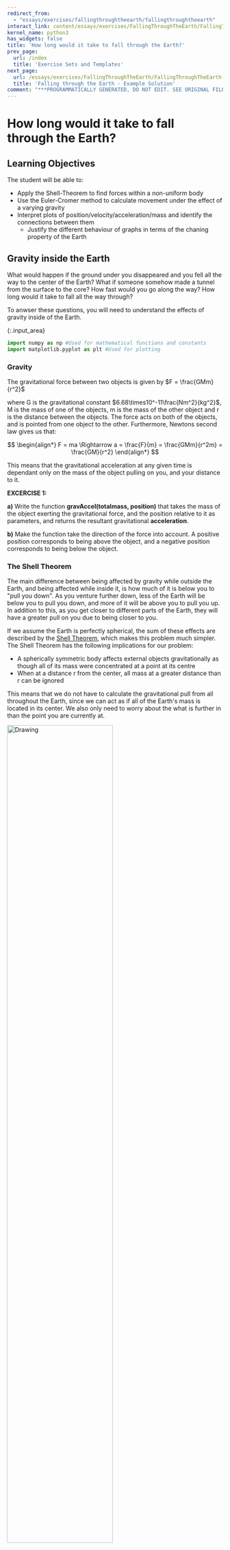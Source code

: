```yaml
---
redirect_from:
  - "essays/exercises/fallingthroughtheearth/fallingthroughtheearth"
interact_link: content/essays/exercises/FallingThroughTheEarth/FallingThroughTheEarth.ipynb
kernel_name: python3
has_widgets: false
title: 'How long would it take to fall through the Earth?'
prev_page:
  url: /index
  title: 'Exercise Sets and Templates'
next_page:
  url: /essays/exercises/FallingThroughTheEarth/FallingThroughTheEarth-Solution
  title: 'Falling through the Earth - Example Solution'
comment: "***PROGRAMMATICALLY GENERATED, DO NOT EDIT. SEE ORIGINAL FILES IN /content***"
---
```


# How long would it take to fall through the Earth?

## Learning Objectives

The student will be able to:
- Apply the Shell-Theorem to find forces within a non-uniform body
- Use the Euler-Cromer method to calculate movement under the effect of a varying gravity
- Interpret plots of position/velocity/acceleration/mass and identify the connections between them
    - Justify the different behaviour of graphs in terms of the chaning property of the Earth

## Gravity inside the Earth

What would happen if the ground under you disappeared and you fell all the way to the center of the Earth? What if someone somehow made a tunnel from the surface to the core? How fast would you go along the way? How long would it take to fall all the way through?

To anwser these questions, you will need to understand the effects of gravity inside of the Earth.



{:.input_area}
```python
import numpy as np #Used for mathematical functions and constants
import matplotlib.pyplot as plt #Used for plotting
```


### Gravity

The gravitational force between two objects is given by $F = \frac{GMm}{r^2}$

where G is the gravitational constant $6.68\times10^-11\frac{Nm^2}{kg^2}$, M is the mass of one of the objects, m is the mass of the other object and r is the distance between the objects. The force acts on both of the objects, and is pointed from one object to the other. Furthermore, Newtons second law gives us that:

$$
\begin{align*}
F = ma \Rightarrow a = \frac{F}{m} = \frac{GMm}{r^2m} = \frac{GM}{r^2}
\end{align*}
$$

This means that the gravitational acceleration at any given time is dependant only on the mass of the object pulling on you, and your distance to it.

**EXCERCISE 1:**

**a)**
Write the function **gravAccel(totalmass, position)** that takes the mass of the object exerting the gravitational force, and the position relative to it as parameters, and returns the resultant gravitational **acceleration**.

**b)**
Make the function take the direction of the force into account. A positive position corresponds to being above the object, and a negative position corresponds to being below the object.

### The Shell Theorem

The main difference between being affected by gravity while outside the Earth, and being affected while inside it, is how much of it is below you to "pull you down". As you venture further down, less of the Earth will be below you to pull you down, and more of it will be above you to pull you up. In addition to this, as you get closer to different parts of the Earth, they will have a greater pull on you due to being closer to you.

If we assume the Earth is perfectly spherical, the sum of these effects are described by the [Shell Theorem](http://hyperphysics.phy-astr.gsu.edu/hbase/Mechanics/sphshell2.html), which makes this problem much simpler. The Shell Theorem has the following implications for our problem:

- A spherically symmetric body affects external objects gravitationally as though all of its mass were concentrated at a point at its centre
- When at a distance r from the center, all mass at a greater distance than r can be ignored

This means that we do not have to calculate the gravitational pull from all throughout the Earth, since we can act as if all of the Earth's mass is located in its center. We also only need to worry about the what is further in than the point you are currently at.

<img src="https://raw.githubusercontent.com/KarlHenrik/Jupyter-Book-Showroom/master/content/features/activities/FallingThroughTheEarth/ShellTheorem.jpg" alt="Drawing" style="width: 70%;"/>

## Falling through a uniform Earth

To start with, assume that the Earth has a constant density (a uniform Earth). This will make the problem easier to solve, and will make for a good foundation for later, when you will look at falling through a non-uniform Earth.

### Finding gravitational acceleration inside of a uniform Earth

**EXERCISE 2:**

Find the Earth's total mass and radius online, and use this to calculate the density of a uniform Earth.

**EXERCISE 3:**

Using the density you found in the previous exercise, write the function **sphereMass(distance)** that takes the distance from the center of the Earth as an argument, and returns the mass of a sphere with that distance as radius, and with the same density as the uniform Earth. *(This sphere will be the equivelant of the red area in the figure above.)*

**EXERCISE 4:**

Using the **gravAccel** function, the **sphereMass** function, and the implications of the Shell Theorem, write the function **uniformGravityAccel(position)** that calculates the gravitational acceleration at any position relative to the center of a uniform Earth.

## Calculating the fall through a uniform Earth

To calculate the movement through a uniform Earth, you will need to define some paramaters and some lists or arrays to save your results in. Then you will need to use the Euler-Cromer method to calculate the movement step by step.

A quick refresher on the structure of the Euler-Cromer method:

    for i in range(n-1):
        acceleration[i] = function(arguments)
        velocity[i+1] = velocity[i] + acceleration[i] * dt
        position[i+1] = position[i] + velocity[i+1] * dt

## The Euler-Cromer loop

**EXERCISE 5:**

**a)**
Define the lists or arrays that will hold the positions, velocities and accelerations at any given time during the fall. Use a time step of 1 second, and 5000 iterations in your loop.

**b)**
Make the starting distance from the center equal to the radius of the Earth, and make the starting velocity 0 m/s.

**c)**
Define a list or array that holds all of the different times.

**EXERCISE 6:**

Do the Euler-Cromer calculation of a fall through a uniform Earth with the initial conditions from exercise 5, and an acceleration given by the **uniformGravityAccel** function.

**EXERCISE 7:**

Plot your results from exercise 6 (position, velocity and acceleration as a function of time).

**EXERCISE 8:**

**a)**
Find the time it takes to fall through the uniform Earth.

**b)**
Find the maximum velocity along the way.

**c)**
Comment on the results. Why do the graphs look the way they do? And specifically:
- Why are the plots for position and acceleration so similar? (look at acceleration as a function of position, and the properties of the derivative of sine waves)

## Falling through a non-uniform Earth

So far you have looked at a fall through a uniform Earth, but the Earth is not uniform. The core, mantle and crust have very different densities, which changes the gravity during the fall and thus the nature of the fall significantly.

This figure shows how the different layers and densities of the Earth fit together.

<img src="https://raw.githubusercontent.com/KarlHenrik/Jupyter-Book-Showroom/master/content/features/activities/FallingThroughTheEarth/RadialDensityPREM.jpg" alt="Drawing" style="width: 50%;"/>

*(taken from <a href="https://en.wikipedia.org/wiki/Structure_of_the_Earth">en.wikipedia.org/wiki/Structure_of_the_Earth</a>)*

### Implementing the  variable density of the Earth

The Preliminary Reference Earth Model is a model which gives us the density of the Earth at different distances from the center. 

The data can be found here: http://ds.iris.edu/ds/products/emc-prem/ at "Model Download". I use the file "PREM_ANISOTROPIC".

**Make sure that you have the "PREM_ANISOTROPIC.txt" file in the same folder as the notebook file, or this won't work!**

Let us read the data and store them in arrays.



{:.input_area}
```python
radiusData = np.zeros(97)
densityData = np.zeros(97)
i = 0

#The file has 97 lines starting with "[Radius] [Density]" that are read like this
infile = open("PREM_ANISOTROPIC.txt","r")
lines = infile.readlines()
for line in lines[3:]: #The data starts at line 3.
    numbers = line.split()
    radiusData[i] = float(numbers[0])
    densityData[i] = float(numbers[1])
    i += 1
infile.close()

plt.plot(radiusData/(10**6), densityData)
plt.title("Density of the Earth as a function of distance from the center")
plt.xlabel("Distance from center [m * 10^6]")
plt.ylabel("Density [kg/m^3]")
plt.show()
```



{:.output .output_png}
![png](../../../images/essays/exercises/FallingThroughTheEarth/FallingThroughTheEarth_30_0.png)



### Mass at different heights

Next you need the total mass further in than a given distance. By working our way from the center we can add one and one "shell" to find the total mass at different distances from the center. We have to find the total mass by adding these shells due to the relatively rough resolution of our density data.

![title](https://raw.githubusercontent.com/KarlHenrik/Jupyter-Book-Showroom/master/content/features/activities/FallingThroughTheEarth/EarthShells.jpg)

Note that we use the same density for the inner and outer sphere to calculate the mass of the shell. The density we use for the spheres is the average of the Earth's density at the outer and inner radius of the shell. So that:

$$ M_{shell} = M_{outer} - M_{inner} = \frac{4}{3}\pi r_{outer}^3 Density - \frac{4}{3}\pi r_{inner}^3 Density $$



{:.input_area}
```python
massData = np.zeros(97)

for i in range(1,len(radiusData)):
    shellDensity = (densityData[i-1]+densityData[i])/2 #The average of the density at the outer and inner radius
    #Finding the mass of the shells corresponding to every data point
    shellMass = 4/3*np.pi*radiusData[i]**3*shellDensity - 4/3*np.pi*radiusData[i-1]**3*shellDensity
    #Adding the next total mass to the list, adding the mass of the current shell with the previous total mass
    massData[i] = shellMass + massData[i-1]
```


The datapoints for density have now been turned into datapoints for total mass.

**EXERCISE 9:**
Remove the "#" from the code below to see how the old model for the total mass at different distances from the center compares to the new one from the data. Comment on the result.



{:.input_area}
```python
#plt.plot(radiusData/(10**6), [sphereMass(r)/(10**24) for r in radiusData])
plt.plot(radiusData/(10**6), massData/(10**24), "ro", markersize = 1)
plt.title("Total mass of the Earth at different distances from the center")
plt.xlabel("Distance from center [m * 10^6]")
plt.ylabel("Mass so far [kg * 10^24]")
plt.show()
```



{:.output .output_png}
![png](../../../images/essays/exercises/FallingThroughTheEarth/FallingThroughTheEarth_37_0.png)



The next step is to turn the datapoints into datapoints for the gravitational acceleration.



{:.input_area}
```python
G = 6.674 * 10**(-11) #The gravitational constant
accelData = np.zeros(97)

for i in range(1,len(radiusData)):
    accelData[i] = G*massData[i]/(radiusData[i]**2)
```


The next step is to go from datapoints at discrete distances from the center, to a general function that gives the mass between the datapoints. This can be acheived by using the polyfit function. This function finds the polynomial of the given degree that best approximates the datapoints given.



{:.input_area}
```python
import numpy.polynomial.polynomial as poly #Used later for finding a polynomial that approximates the data

turn = np.argmax(accelData) #The spike in the acceleration graph
deg = 3
coefs1 = poly.polyfit(radiusData[:turn], accelData[:turn], deg) #Polynomial for the points further in than the "spike"
coefs2 = poly.polyfit(radiusData[turn:], accelData[turn:], deg) #Polynomial for the points further out than the "spike"

earthRadius = radiusData[-1]
earthMass = massData[-1]
def realGravityAccel(pos):
    dist = abs(pos) #The absolute value of the distance
    direc = -np.sign(pos) #The direction of gravity. It is opposite of our the sign of our position

    if dist > earthRadius: #If we are outside the Earth
        return(direc*G*earthMass/pos**2) #Normal formula for acceleration using the mass of the entire Earth

    elif dist < radiusData[turn]: #If we are further in than the "spike"
        sum = 0
        for i in range(deg+1): #a0 + a1*r + a2*r**2 + a3*r**3
            sum += coefs1[i]*dist**(i)
        return(direc*sum)
    
    else: #Function 2 for distances further out than the "spike"
        sum = 0
        for i in range(deg+1):
            sum += coefs2[i]*dist**(i)
        return(direc*sum)
```


Here is a plot of the new function for gravity, together with the datapoints that made it.



{:.input_area}
```python
plt.plot(radiusData/(10**6), [realGravityAccel(r) for r in radiusData])
plt.plot(radiusData/(10**6), -accelData, "ro", markersize=1)

plt.title("Accelerations at different distances from the center")
plt.xlabel("Distance from center [m * 10^6]")
plt.ylabel("Gravitational acceleration [m/s^2]")
plt.show()
```



{:.output .output_png}
![png](../../../images/essays/exercises/FallingThroughTheEarth/FallingThroughTheEarth_43_0.png)



The red dots are the 97 discrete gravitational acceleration found using the datapoints from the PREM model. The blue line is a fourth degree polynomial that approximates these disctete points. The function **realGravityAccel** made the blue line, and is the function you will use later, instead of the **uniGravityAccel** function.

As you start falling, from the right of the graph, the acceleration will first stay nearly constant before increasing slightly until about 3000km. This is because, as you gets closer to the more dense inner parts of the Earth, the gravitational pull from them will increase. Since the outer layers are so much less dense than the mantle or core, you don't "lose" much gravitational pull compared to the pull you gain from being closer to the denser parts. When you are at around 3000 km, gravity starts weakening. This happens because the amount of mass pulling you down is starting to reduce fast.

## Calculating the fall through a non-uniform Earth

To calculate the movement through a non-uniform Earth, you will again need to define some paramaters and some lists or arrays to save your results in. Then you will need to use the Euler-Cromer method to calculate the movement step by step.

But before that, you need to take into account the variable density of the Earth.

**EXERCISE 10:**


**a)**
Plot the **realGravityAccel** and **uniformGravityAccel** functions together, with distances from the center to the total radius of the Earth.

**b)**
Comment on the results.

## The Euler-Cromer loop

**EXERCISE 11:**

**a)**
Define the lists or arrays that will hold the positions, velocities and accelerations at any given time during the fall. Use a time step of 1 second, and 5000 iterations in your loop.

**b)**
Make the starting distance from the center equal to the radius of the Earth, and make the starting velocity 0 m/s.

**c)**
Define a list or array that holds all of the different times.

**EXERCISE 12:**

Do the Euler-Cromer calculation of a fall through a uniform Earth with the initial conditions from exercise 12, and an acceleration given by the **realGravityAccel** function.

**EXERCISE 13:**

Plot your results from exercise 12 (position, velocity and acceleration as a function of time).

**EXERCISE 14:**

**a)**
Find the time it takes to fall through the uniform Earth.

**b)**
Find the maximum velocity along the way.

**c)**
Comment on the results. Why do the graphs look the way they do? And specifically:
 - What effect does the shape of the acceleration graph have on the velocity graph?
 - What does a large acceleration lead to?
 - What does a changing acceleration lead to?
